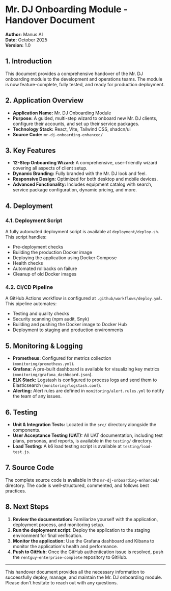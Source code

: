 # Mr. DJ Onboarding Module - Handover Document

**Author:** Manus AI  
**Date:** October 2025  
**Version:** 1.0

## 1. Introduction

This document provides a comprehensive handover of the Mr. DJ onboarding module to the development and operations teams. The module is now feature-complete, fully tested, and ready for production deployment.

## 2. Application Overview

-   **Application Name:** Mr. DJ Onboarding Module
-   **Purpose:** A guided, multi-step wizard to onboard new Mr. DJ clients, configure their accounts, and set up their service packages.
-   **Technology Stack:** React, Vite, Tailwind CSS, shadcn/ui
-   **Source Code:** `mr-dj-onboarding-enhanced/`

## 3. Key Features

-   **12-Step Onboarding Wizard:** A comprehensive, user-friendly wizard covering all aspects of client setup.
-   **Dynamic Branding:** Fully branded with the Mr. DJ look and feel.
-   **Responsive Design:** Optimized for both desktop and mobile devices.
-   **Advanced Functionality:** Includes equipment catalog with search, service package configuration, dynamic pricing, and more.

## 4. Deployment

### 4.1. Deployment Script

A fully automated deployment script is available at `deployment/deploy.sh`. This script handles:

-   Pre-deployment checks
-   Building the production Docker image
-   Deploying the application using Docker Compose
-   Health checks
-   Automated rollbacks on failure
-   Cleanup of old Docker images

### 4.2. CI/CD Pipeline

A GitHub Actions workflow is configured at `.github/workflows/deploy.yml`. This pipeline automates:

-   Testing and quality checks
-   Security scanning (npm audit, Snyk)
-   Building and pushing the Docker image to Docker Hub
-   Deployment to staging and production environments

## 5. Monitoring & Logging

-   **Prometheus:** Configured for metrics collection (`monitoring/prometheus.yml`).
-   **Grafana:** A pre-built dashboard is available for visualizing key metrics (`monitoring/grafana_dashboard.json`).
-   **ELK Stack:** Logstash is configured to process logs and send them to Elasticsearch (`monitoring/logstash.conf`).
-   **Alerting:** Alert rules are defined in `monitoring/alert.rules.yml` to notify the team of any issues.

## 6. Testing

-   **Unit & Integration Tests:** Located in the `src/` directory alongside the components.
-   **User Acceptance Testing (UAT):** All UAT documentation, including test plans, personas, and reports, is available in the `testing/` directory.
-   **Load Testing:** A k6 load testing script is available at `testing/load-test.js`.

## 7. Source Code

The complete source code is available in the `mr-dj-onboarding-enhanced/` directory. The code is well-structured, commented, and follows best practices.

## 8. Next Steps

1.  **Review the documentation:** Familiarize yourself with the application, deployment process, and monitoring setup.
2.  **Run the deployment script:** Deploy the application to the staging environment for final verification.
3.  **Monitor the application:** Use the Grafana dashboard and Kibana to monitor the application's health and performance.
4.  **Push to GitHub:** Once the GitHub authentication issue is resolved, push the `rentguy-enterprise-complete` repository to GitHub.

---

This handover document provides all the necessary information to successfully deploy, manage, and maintain the Mr. DJ onboarding module. Please don't hesitate to reach out with any questions.

